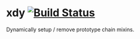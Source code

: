 xdy [![Build Status](https://travis-ci.org/n2liquid/xdy.png?branch=master)](https://travis-ci.org/n2liquid/xdy)
===

Dynamically setup / remove prototype chain mixins.
